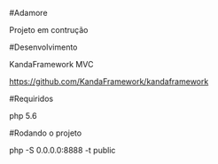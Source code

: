 #Adamore

Projeto em contrução

#Desenvolvimento

KandaFramework MVC

https://github.com/KandaFramework/kandaframework

#Requiridos

php 5.6 

#Rodando o projeto

php -S 0.0.0.0:8888 -t public